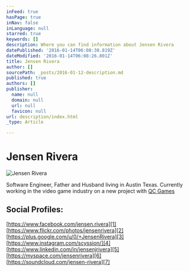 ```yaml
---
inFeed: true
hasPage: true
inNav: false
inLanguage: null
starred: true
keywords: []
description: Where you can find information about Jensen Rivera
datePublished: '2016-01-14T06:08:30.819Z'
dateModified: '2016-01-14T06:08:26.801Z'
title: Jensen Rivera
author: []
sourcePath: _posts/2016-01-12-description.md
published: true
authors: []
publisher:
  name: null
  domain: null
  url: null
  favicon: null
url: description/index.html
_type: Article

---
```

# Jensen Rivera
![Jensen Rivera](https://s3-us-west-2.amazonaws.com/the-grid-img/p/eb4d45b29d69fc07df389ea7e9c1d69621cda798.jpg)

Software Engineer, Father and Husband living in Austin Texas. Currently working in the video game industry on a new project with [QC Games][0]

## Social Profiles:

[https://www.facebook.com/jensen.rivera][1]  
[https://www.flickr.com/photos/jensenrivera][2]  
[https://plus.google.com/u/0/+JensenRivera][3]  
[https://www.instagram.com/scyssion/][4]  
[https://www.linkedin.com/in/jensenjrivera][5]  
[https://myspace.com/jensenrivera][6]  
[https://soundcloud.com/jensen-rivera][7]

# 



[0]: http://qcgamedev.com/wp/
[1]: https://www.facebook.com/jensen.rivera
[2]: https://www.flickr.com/photos/jensenrivera
[3]: https://plus.google.com/u/0/+JensenRivera
[4]: https://www.instagram.com/scyssion/
[5]: https://www.linkedin.com/in/jensenjrivera
[6]: https://myspace.com/jensenrivera
[7]: https://soundcloud.com/jensen-rivera
